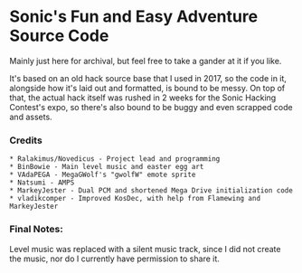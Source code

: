 # Sonic's Fun and Easy Adventure Source Code

Mainly just here for archival, but feel free to take a gander at it if you like.

It's based on an old hack source base that I used in 2017, so the code in it, alongside how it's laid out and formatted, is bound to be messy. On top of that, the actual hack itself was rushed in 2 weeks for the Sonic Hacking Contest's expo, so there's also bound to be buggy and even scrapped code and assets.

### Credits
	* Ralakimus/Novedicus - Project lead and programming
	* BinBowie - Main level music and easter egg art
	* VAdaPEGA - MegaGWolf's "gwolfW" emote sprite
	* Natsumi - AMPS
	* MarkeyJester - Dual PCM and shortened Mega Drive initialization code
	* vladikcomper - Improved KosDec, with help from Flamewing and MarkeyJester

### Final Notes:
Level music was replaced with a silent music track, since I did not create the music, nor do I currently have permission to share it.
